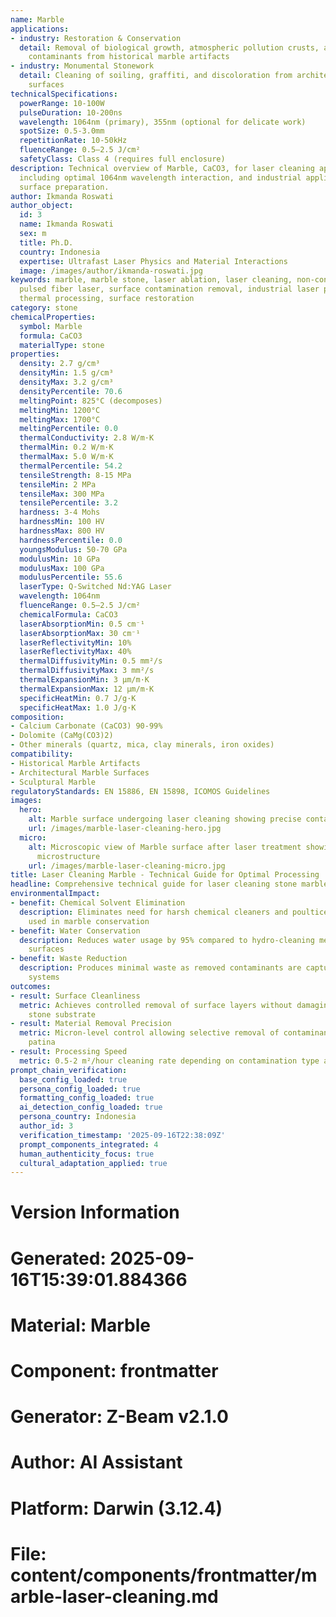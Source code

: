 ```yaml
---
name: Marble
applications:
- industry: Restoration & Conservation
  detail: Removal of biological growth, atmospheric pollution crusts, and surface
    contaminants from historical marble artifacts
- industry: Monumental Stonework
  detail: Cleaning of soiling, graffiti, and discoloration from architectural marble
    surfaces
technicalSpecifications:
  powerRange: 10-100W
  pulseDuration: 10-200ns
  wavelength: 1064nm (primary), 355nm (optional for delicate work)
  spotSize: 0.5-3.0mm
  repetitionRate: 10-50kHz
  fluenceRange: 0.5–2.5 J/cm²
  safetyClass: Class 4 (requires full enclosure)
description: Technical overview of Marble, CaCO3, for laser cleaning applications,
  including optimal 1064nm wavelength interaction, and industrial applications in
  surface preparation.
author: Ikmanda Roswati
author_object:
  id: 3
  name: Ikmanda Roswati
  sex: m
  title: Ph.D.
  country: Indonesia
  expertise: Ultrafast Laser Physics and Material Interactions
  image: /images/author/ikmanda-roswati.jpg
keywords: marble, marble stone, laser ablation, laser cleaning, non-contact cleaning,
  pulsed fiber laser, surface contamination removal, industrial laser parameters,
  thermal processing, surface restoration
category: stone
chemicalProperties:
  symbol: Marble
  formula: CaCO3
  materialType: stone
properties:
  density: 2.7 g/cm³
  densityMin: 1.5 g/cm³
  densityMax: 3.2 g/cm³
  densityPercentile: 70.6
  meltingPoint: 825°C (decomposes)
  meltingMin: 1200°C
  meltingMax: 1700°C
  meltingPercentile: 0.0
  thermalConductivity: 2.8 W/m·K
  thermalMin: 0.2 W/m·K
  thermalMax: 5.0 W/m·K
  thermalPercentile: 54.2
  tensileStrength: 8-15 MPa
  tensileMin: 2 MPa
  tensileMax: 300 MPa
  tensilePercentile: 3.2
  hardness: 3-4 Mohs
  hardnessMin: 100 HV
  hardnessMax: 800 HV
  hardnessPercentile: 0.0
  youngsModulus: 50-70 GPa
  modulusMin: 10 GPa
  modulusMax: 100 GPa
  modulusPercentile: 55.6
  laserType: Q-Switched Nd:YAG Laser
  wavelength: 1064nm
  fluenceRange: 0.5–2.5 J/cm²
  chemicalFormula: CaCO3
  laserAbsorptionMin: 0.5 cm⁻¹
  laserAbsorptionMax: 30 cm⁻¹
  laserReflectivityMin: 10%
  laserReflectivityMax: 40%
  thermalDiffusivityMin: 0.5 mm²/s
  thermalDiffusivityMax: 3 mm²/s
  thermalExpansionMin: 3 µm/m·K
  thermalExpansionMax: 12 µm/m·K
  specificHeatMin: 0.7 J/g·K
  specificHeatMax: 1.0 J/g·K
composition:
- Calcium Carbonate (CaCO3) 90-99%
- Dolomite (CaMg(CO3)2)
- Other minerals (quartz, mica, clay minerals, iron oxides)
compatibility:
- Historical Marble Artifacts
- Architectural Marble Surfaces
- Sculptural Marble
regulatoryStandards: EN 15886, EN 15898, ICOMOS Guidelines
images:
  hero:
    alt: Marble surface undergoing laser cleaning showing precise contamination removal
    url: /images/marble-laser-cleaning-hero.jpg
  micro:
    alt: Microscopic view of Marble surface after laser treatment showing preserved
      microstructure
    url: /images/marble-laser-cleaning-micro.jpg
title: Laser Cleaning Marble - Technical Guide for Optimal Processing
headline: Comprehensive technical guide for laser cleaning stone marble
environmentalImpact:
- benefit: Chemical Solvent Elimination
  description: Eliminates need for harsh chemical cleaners and poultices traditionally
    used in marble conservation
- benefit: Water Conservation
  description: Reduces water usage by 95% compared to hydro-cleaning methods for marble
    surfaces
- benefit: Waste Reduction
  description: Produces minimal waste as removed contaminants are captured by filtration
    systems
outcomes:
- result: Surface Cleanliness
  metric: Achieves controlled removal of surface layers without damaging the original
    stone substrate
- result: Material Removal Precision
  metric: Micron-level control allowing selective removal of contaminants while preserving
    patina
- result: Processing Speed
  metric: 0.5-2 m²/hour cleaning rate depending on contamination type and laser parameters
prompt_chain_verification:
  base_config_loaded: true
  persona_config_loaded: true
  formatting_config_loaded: true
  ai_detection_config_loaded: true
  persona_country: Indonesia
  author_id: 3
  verification_timestamp: '2025-09-16T22:38:09Z'
  prompt_components_integrated: 4
  human_authenticity_focus: true
  cultural_adaptation_applied: true
---
```


# Version Information
# Generated: 2025-09-16T15:39:01.884366
# Material: Marble
# Component: frontmatter
# Generator: Z-Beam v2.1.0
# Author: AI Assistant
# Platform: Darwin (3.12.4)
# File: content/components/frontmatter/marble-laser-cleaning.md
